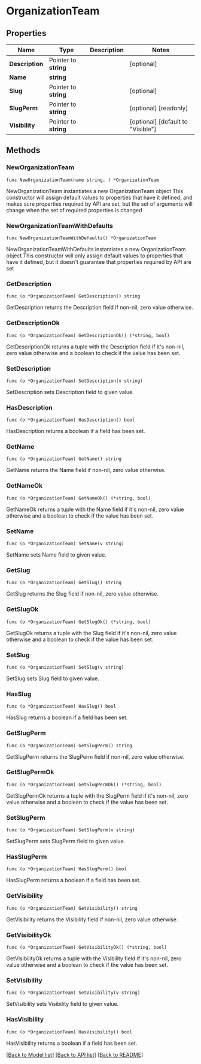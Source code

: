 # OrganizationTeam

## Properties

Name | Type | Description | Notes
------------ | ------------- | ------------- | -------------
**Description** | Pointer to **string** |  | [optional] 
**Name** | **string** |  | 
**Slug** | Pointer to **string** |  | [optional] 
**SlugPerm** | Pointer to **string** |  | [optional] [readonly] 
**Visibility** | Pointer to **string** |  | [optional] [default to "Visible"]

## Methods

### NewOrganizationTeam

`func NewOrganizationTeam(name string, ) *OrganizationTeam`

NewOrganizationTeam instantiates a new OrganizationTeam object
This constructor will assign default values to properties that have it defined,
and makes sure properties required by API are set, but the set of arguments
will change when the set of required properties is changed

### NewOrganizationTeamWithDefaults

`func NewOrganizationTeamWithDefaults() *OrganizationTeam`

NewOrganizationTeamWithDefaults instantiates a new OrganizationTeam object
This constructor will only assign default values to properties that have it defined,
but it doesn't guarantee that properties required by API are set

### GetDescription

`func (o *OrganizationTeam) GetDescription() string`

GetDescription returns the Description field if non-nil, zero value otherwise.

### GetDescriptionOk

`func (o *OrganizationTeam) GetDescriptionOk() (*string, bool)`

GetDescriptionOk returns a tuple with the Description field if it's non-nil, zero value otherwise
and a boolean to check if the value has been set.

### SetDescription

`func (o *OrganizationTeam) SetDescription(v string)`

SetDescription sets Description field to given value.

### HasDescription

`func (o *OrganizationTeam) HasDescription() bool`

HasDescription returns a boolean if a field has been set.

### GetName

`func (o *OrganizationTeam) GetName() string`

GetName returns the Name field if non-nil, zero value otherwise.

### GetNameOk

`func (o *OrganizationTeam) GetNameOk() (*string, bool)`

GetNameOk returns a tuple with the Name field if it's non-nil, zero value otherwise
and a boolean to check if the value has been set.

### SetName

`func (o *OrganizationTeam) SetName(v string)`

SetName sets Name field to given value.


### GetSlug

`func (o *OrganizationTeam) GetSlug() string`

GetSlug returns the Slug field if non-nil, zero value otherwise.

### GetSlugOk

`func (o *OrganizationTeam) GetSlugOk() (*string, bool)`

GetSlugOk returns a tuple with the Slug field if it's non-nil, zero value otherwise
and a boolean to check if the value has been set.

### SetSlug

`func (o *OrganizationTeam) SetSlug(v string)`

SetSlug sets Slug field to given value.

### HasSlug

`func (o *OrganizationTeam) HasSlug() bool`

HasSlug returns a boolean if a field has been set.

### GetSlugPerm

`func (o *OrganizationTeam) GetSlugPerm() string`

GetSlugPerm returns the SlugPerm field if non-nil, zero value otherwise.

### GetSlugPermOk

`func (o *OrganizationTeam) GetSlugPermOk() (*string, bool)`

GetSlugPermOk returns a tuple with the SlugPerm field if it's non-nil, zero value otherwise
and a boolean to check if the value has been set.

### SetSlugPerm

`func (o *OrganizationTeam) SetSlugPerm(v string)`

SetSlugPerm sets SlugPerm field to given value.

### HasSlugPerm

`func (o *OrganizationTeam) HasSlugPerm() bool`

HasSlugPerm returns a boolean if a field has been set.

### GetVisibility

`func (o *OrganizationTeam) GetVisibility() string`

GetVisibility returns the Visibility field if non-nil, zero value otherwise.

### GetVisibilityOk

`func (o *OrganizationTeam) GetVisibilityOk() (*string, bool)`

GetVisibilityOk returns a tuple with the Visibility field if it's non-nil, zero value otherwise
and a boolean to check if the value has been set.

### SetVisibility

`func (o *OrganizationTeam) SetVisibility(v string)`

SetVisibility sets Visibility field to given value.

### HasVisibility

`func (o *OrganizationTeam) HasVisibility() bool`

HasVisibility returns a boolean if a field has been set.


[[Back to Model list]](../README.md#documentation-for-models) [[Back to API list]](../README.md#documentation-for-api-endpoints) [[Back to README]](../README.md)


